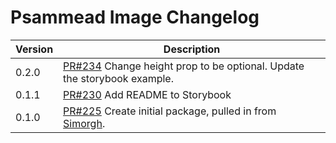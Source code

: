 # Psammead Image Changelog

| Version | Description |
|---------|-------------|
| 0.2.0 | [PR#234](https://github.com/BBC-News/psammead/pull/234) Change height prop to be optional. Update the storybook example. |
| 0.1.1 | [PR#230](https://github.com/BBC-News/psammead/pull/230) Add README to Storybook |
| 0.1.0 | [PR#225](https://github.com/BBC-News/psammead/pull/225) Create initial package, pulled in from [Simorgh](https://github.com/BBC-News/simorgh). |
